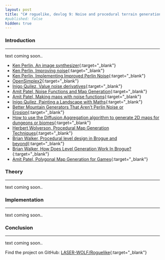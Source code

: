 ```yaml
---
layout: post
title: "C# roguelike, devlog 9: Noise and procedural terrain generation algorithms"
#published: false
hidden: true
---
```


### Introduction
---

text coming soon..

- [Ken Perlin, An image synthesizer](https://dl.acm.org/doi/pdf/10.1145/325165.325247){:target="_blank"}
- [Ken Perlin, Improving noise](https://mrl.nyu.edu/~perlin/paper445.pdf){:target="_blank"}
- [Ken Perlin, Implementing Improved Perlin Noise](https://developer.nvidia.com/gpugems/gpugems/part-i-natural-effects/chapter-5-implementing-improved-perlin-noise){:target="_blank"}
- [OpenSimplex2](https://github.com/KdotJPG/OpenSimplex2){:target="_blank"}
- [Inigo Quilez, Value noise derivatives](https://iquilezles.org/articles/morenoise/){:target="_blank"}
- [Amit Patel, Noise Functions and Map Generation](https://www.redblobgames.com/articles/noise/introduction.html){:target="_blank"}
- [Amit Patel, Making maps with noise functions](https://www.redblobgames.com/maps/terrain-from-noise/){:target="_blank"}
- [Inigo Quilez, Painting a Landscape with Maths](https://youtu.be/BFld4EBO2RE){:target="_blank"}
- [Better Mountain Generators That Aren't Perlin Noise or Erosion](https://youtu.be/gsJHzBTPG0Y){:target="_blank"}
- [How to use the Diffusion Aggregation algorithm to generate 2D maps for dungeons or biomes](https://www.noveltech.dev/unity-procgen-diffusion-aggregation){:target="_blank"}
- [Herbert Wolverson, Procedural Map Generation Techniques](https://youtu.be/TlLIOgWYVpI){:target="_blank"}
- [Brian Walker, Procedural level design in Brogue and beyond](https://youtu.be/Uo9-IcHhq_w){:target="_blank"}
- [Brian Walker, How Does Level Generation Work In Brogue?](https://www.rockpapershotgun.com/how-do-roguelikes-generate-levels){:target="_blank"}
- [Amit Patel, Polygonal Map Generation for Games](http://www-cs-students.stanford.edu/~amitp/game-programming/polygon-map-generation/){:target="_blank"}

### Theory
---

text coming soon..

### Implementation
---

text coming soon..

### Conclusion
---

text coming soon..

<!--
> ?.cs

```csharp

```
-->

Find the project on GitHub: [LASER-WOLF/Roguelike](https://github.com/LASER-WOLF/Roguelike){:target="_blank"}